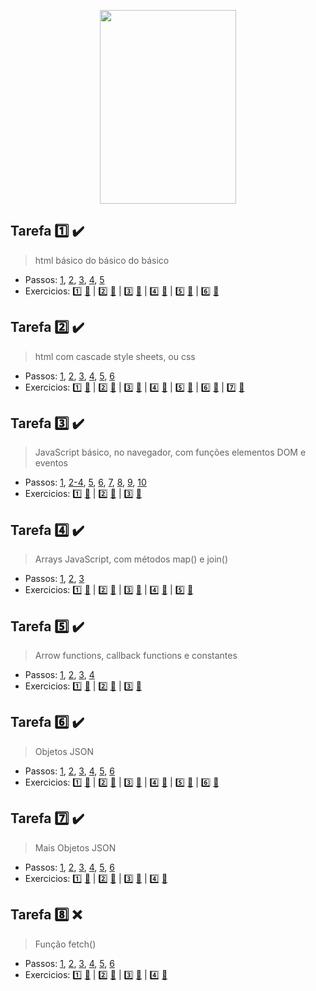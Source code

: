 <p align="center">
  <img width="218" height="310" src="https://i.ibb.co/hL2sH4F/websusu2.png">
</p>


## Tarefa :one: :heavy_check_mark:
> html básico do básico do básico
- Passos: [1](https://github.com/SusuGostoso/PWEB/commit/260636bac16f880e5d60774c113bc97b9d32152e), [2](https://github.com/SusuGostoso/PWEB/commit/f78a5b9756ecc9ba3f2383cedf4e39267da8e490), [3](https://github.com/SusuGostoso/PWEB/commit/0bf4a7d54b12dfc403da00e354a39dc3860006ac), [4](https://github.com/SusuGostoso/PWEB/commit/f932950d9643755d94b34ad307fe4c366e8f15e1), [5](https://github.com/SusuGostoso/PWEB/commit/864f17081ae4058c95914e73d1cdadbc4433eb06)
- Exercicios: [:one:](https://github.com/SusuGostoso/PWEB/commit/fcf4b56a39d7ce0d053c002f123039ddb011690b) [:file_folder:](https://github.com/SusuGostoso/PWEB/blob/main/TAREFAS/TAREFA_1/EXERCICIO_1.html) | [:two:](https://github.com/SusuGostoso/PWEB/commit/0a40b3827dfae69ea754aefba1ce52926fa666d6) [:file_folder:](https://github.com/SusuGostoso/PWEB/blob/main/TAREFAS/TAREFA_1/EXERCICIO_2.html) | [:three:](https://github.com/SusuGostoso/PWEB/commit/de8032b9d32104e8c8278ab1a0233b27db92b7ff) [:file_folder:](https://github.com/SusuGostoso/PWEB/blob/main/TAREFAS/TAREFA_1/EXERCICIO_3.html) | [:four:](https://github.com/SusuGostoso/PWEB/commit/c0a319e2f73574bc9b47700fa1a55a13364fcb25) [:file_folder:](https://github.com/SusuGostoso/PWEB/blob/main/TAREFAS/TAREFA_1/EXERCICIO_4.html) | [:five:](https://github.com/SusuGostoso/PWEB/commit/7555ce26b146da16bf9bec4167f1c9f316643b77) [:file_folder:](https://github.com/SusuGostoso/PWEB/blob/main/TAREFAS/TAREFA_1/EXERCICIO_5.html) | [:six:](https://github.com/SusuGostoso/PWEB/commit/5385d06479e5ea54f880d1348f23bd588bdf8945) [:file_folder:](https://github.com/SusuGostoso/PWEB/blob/main/TAREFAS/TAREFA_1/EXERCICIO_6.html)

## Tarefa :two: :heavy_check_mark:
> html com cascade style sheets, ou css
- Passos: [1](https://github.com/SusuGostoso/PWEB/commit/565c59bfa3f3541eb4cced6fee5744be40c17f9c), [2](https://github.com/SusuGostoso/PWEB/commit/28ed28e00d5c45494754c729518f99703149d79b), [3](https://github.com/SusuGostoso/PWEB/commit/8af95e2287f26ce309ec8e8a7c4bf770dae9887d), [4](https://github.com/SusuGostoso/PWEB/commit/2d46f07b330a97854901ed691f9918bee1c363e3), [5](https://github.com/SusuGostoso/PWEB/commit/0b1374900c4f2bbbc9504f33462b314236dd07d5), [6](https://github.com/SusuGostoso/PWEB/commit/dffb1a54c70f774a97fd90de81700d27dbf2a7bb)
- Exercicios: [:one:](https://github.com/SusuGostoso/PWEB/commit/fa63f7090e61035dd130fbc3cb1a48eeb11effbe) [:file_folder:](https://github.com/SusuGostoso/PWEB/blob/main/TAREFAS/TAREFA_2/EXERCICIO_1) | [:two:](https://github.com/SusuGostoso/PWEB/commit/990fc3050218cfe8d17fd5bf6aa1791729e82935) [:file_folder:](https://github.com/SusuGostoso/PWEB/blob/main/TAREFAS/TAREFA_2/EXERCICIO_2) | [:three:](https://github.com/SusuGostoso/PWEB/commit/e21276137607d9aa6669612c52ffbd8a05be28e3) [:file_folder:](https://github.com/SusuGostoso/PWEB/blob/main/TAREFAS/TAREFA_2/EXERCICIO_3) | [:four:](https://github.com/SusuGostoso/PWEB/commit/aa7d31486e30df32cc5eabe487d1188c0a9fdc0c) [:file_folder:](https://github.com/SusuGostoso/PWEB/blob/main/TAREFAS/TAREFA_2/EXERCICIO_4) | [:five:](https://github.com/SusuGostoso/PWEB/commit/2311119b08b9615e6c903fc884a2bae870e560f6) [:file_folder:](https://github.com/SusuGostoso/PWEB/blob/main/TAREFAS/TAREFA_2/EXERCICIO_5) | [:six:](https://github.com/SusuGostoso/PWEB/commit/556a00272b966255927a630649485173c18121f0) [:file_folder:](https://github.com/SusuGostoso/PWEB/blob/main/TAREFAS/TAREFA_2/EXERCICIO_6)  | [:seven:](https://github.com/SusuGostoso/PWEB/commit/2a0199f21035fdec3c987fe065d072cf9ff9b2f8) [:file_folder:](https://github.com/SusuGostoso/PWEB/blob/main/TAREFAS/TAREFA_2/EXERCICIO_7)

## Tarefa :three: :heavy_check_mark:
> JavaScript básico, no navegador, com funções elementos DOM e eventos

- Passos: [1](https://github.com/SusuGostoso/PWEB/commit/f6ce2f3b96fd9b22993b59532f19810ad94ef434), [2-4](https://github.com/SusuGostoso/PWEB/commit/566ef067e06d602612bea09382ad86e0cf1a9123), [5](https://github.com/SusuGostoso/PWEB/commit/33cb06794d9b063ea872c423d098bb9042c3bfc9), [6](https://github.com/SusuGostoso/PWEB/commit/5ba7a2515b592da0a0d5f75bd9d70e1b1db66e5f), [7](https://github.com/SusuGostoso/PWEB/commit/ac08597463d8bb509233917a60edcb2356f17250), [8](https://github.com/SusuGostoso/PWEB/commit/ddafe4495032612dfd455ead151d6690951d27d1),  [9](https://github.com/SusuGostoso/PWEB/commit/2e89401d65cd5b3729a5f0f0b2087a905346f438),  [10](https://github.com/SusuGostoso/PWEB/commit/361c3049232c586a928ce695d85ea4e781b9ef95)
- Exercicios: [:one:](https://github.com/SusuGostoso/PWEB/commit/def1509bb80c7ac1012f2fd879bb336d5a1e32db) [:file_folder:](https://github.com/SusuGostoso/PWEB/blob/main/TAREFAS/TAREFA_3/EXERCICIO_1.html) | [:two:](https://github.com/SusuGostoso/PWEB/commit/221a1d2f28432dbce81044dce2252976916c6c8f) [:file_folder:](https://github.com/SusuGostoso/PWEB/blob/main/TAREFAS/TAREFA_3/EXERCICIO_2.html) | [:three:](https://github.com/SusuGostoso/PWEB/commit/740ed3d0dcbe4d1661c475204ae3a33384b386a3) [:file_folder:](https://github.com/SusuGostoso/PWEB/blob/main/TAREFAS/TAREFA_3/EXERCICIO_3.html)

## Tarefa :four: :heavy_check_mark:
> Arrays JavaScript, com métodos map() e join() 

- Passos: [1](https://github.com/SusuGostoso/PWEB/commit/8dff4c8a12f7134acdcbddc638a33764f373c54b), [2](https://github.com/SusuGostoso/PWEB/commit/23e75f66f96f05802331b72e04b9a6b521c6ba22), [3](https://github.com/SusuGostoso/PWEB/commit/7188bd5dd175569182044c84a89c90dd64b962e1)
- Exercicios: [:one:](https://github.com/SusuGostoso/PWEB/commit/45d5d375a1030981fbd98dfe008b867f23445d26) [:file_folder:](https://github.com/SusuGostoso/PWEB/blob/main/TAREFAS/TAREFA_4/EXERCICIO_1.html) | [:two:](https://github.com/SusuGostoso/PWEB/commit/654045b542aafbea326a534a48d6dd1ff3a1c8ae) [:file_folder:](https://github.com/SusuGostoso/PWEB/blob/main/TAREFAS/TAREFA_4/EXERCICIO_2.html) | [:three:](https://github.com/SusuGostoso/PWEB/commit/1402cf1bb175863d7ccf19489f4b06c98a07ace4) [:file_folder:](https://github.com/SusuGostoso/PWEB/blob/main/TAREFAS/TAREFA_4/EXERCICIO_3.html) | [:four:](https://github.com/SusuGostoso/PWEB/commit/f65dd7e9bc37abcc8943037411f85bcce098215d) [:file_folder:](https://github.com/SusuGostoso/PWEB/blob/main/TAREFAS/TAREFA_4/EXERCICIO_4.html) | [:five:](https://github.com/SusuGostoso/PWEB/commit/18ec5043221c25297cbc63a8ccce94f9db6a715a) [:file_folder:](https://github.com/SusuGostoso/PWEB/blob/main/TAREFAS/TAREFA_4/EXERCICIO_5.html)

## Tarefa :five: :heavy_check_mark:
> Arrow functions, callback functions e constantes
- Passos: [1](https://github.com/SusuGostoso/PWEB/commit/1cc59c1a09966d3ff50a050c9efe4815ba185b45), [2](https://github.com/SusuGostoso/PWEB/commit/c94ba997d323e46665d5ca5026d2e9ec1ef3378a), [3](https://github.com/SusuGostoso/PWEB/commit/125c86391b2e6f7d7eb36df2192f485a0bc5532f), [4](https://github.com/SusuGostoso/PWEB/commit/b8b18a84029f81a601fe160b16415566c0c7b234)
- Exercicios: [:one:](https://github.com/SusuGostoso/PWEB/commit/9b85d5f37211173e41c93b80f76abbc0042a09c0) [:file_folder:](https://github.com/SusuGostoso/PWEB/blob/main/TAREFAS/TAREFA_5/EXERCICIO_1.html) | [:two:](https://github.com/SusuGostoso/PWEB/commit/10e40b908b3ca4499768448494513ec86ccd6960) [:file_folder:](https://github.com/SusuGostoso/PWEB/blob/main/TAREFAS/TAREFA_5/EXERCICIO_2e3.html) | [:three:](https://github.com/SusuGostoso/PWEB/commit/10e40b908b3ca4499768448494513ec86ccd6960) [:file_folder:](https://github.com/SusuGostoso/PWEB/blob/main/TAREFAS/TAREFA_5/EXERCICIO_2e3.html)

## Tarefa :six: :heavy_check_mark:
> Objetos JSON
- Passos: [1](https://github.com/SusuGostoso/PWEB/commit/9aa2d0f079de4719512a9867a497367fe00a090c), [2](https://github.com/SusuGostoso/PWEB/commit/4e39989ec89835b6c42a9e25eafdb8bbe3467f98), [3](https://github.com/SusuGostoso/PWEB/commit/84a8bc98b5ece18d4e282d95e6c56411d262d058), [4](https://github.com/SusuGostoso/PWEB/commit/8358a24c5057f6ed944ad5e17dbebd70819e67c3), [5](https://github.com/SusuGostoso/PWEB/commit/c39bde7d14c32b749909303693d94294f3b6909c), [6](https://github.com/SusuGostoso/PWEB/commit/620ad7cc310406dbda3a4e3aee30656e43795f5a)
- Exercicios: [:one:](https://github.com/SusuGostoso/PWEB/commit/858f086d52b8605c7466cb0c0a632d3038988860) [:file_folder:](https://github.com/SusuGostoso/PWEB/blob/main/TAREFAS/TAREFA_6/EXERCICIO_1.html) | [:two:](https://github.com/SusuGostoso/PWEB/commit/a9b92b74dc8d9a7199558bc229f628dfd1d7c6dc) [:file_folder:](https://github.com/SusuGostoso/PWEB/blob/main/TAREFAS/TAREFA_6/EXERCICIO_2.html) | [:three:](https://github.com/SusuGostoso/PWEB/commit/6cab499cc37ba8d580686463e1dbb9759b18d43d) [:file_folder:](https://github.com/SusuGostoso/PWEB/blob/main/TAREFAS/TAREFA_6/EXERCICIO_3.html) | [:four:](https://github.com/SusuGostoso/PWEB/commit/38c71472941f92610582c3015687c5496906b288) [:file_folder:](https://github.com/SusuGostoso/PWEB/blob/main/TAREFAS/TAREFA_6/EXERCICIO_4.html) | [:five:](https://github.com/SusuGostoso/PWEB/commit/7b39489d3c6f12428565d4bbac322aee7a2ecd45) [:file_folder:](https://github.com/SusuGostoso/PWEB/blob/main/TAREFAS/TAREFA_6/EXERCICIO_5.html) | [:six:](https://github.com/SusuGostoso/PWEB/commit/d33405d6b0d8f8c5010953f0d87535644e5d0c50) [:file_folder:](https://github.com/SusuGostoso/PWEB/blob/main/TAREFAS/TAREFA_6/EXERCICIO_6.html)

## Tarefa :seven: :heavy_check_mark:
> Mais Objetos JSON
- Passos: [1](https://github.com/SusuGostoso/PWEB/commit/94ca036b8ed6886110f83eb7685fe159ad2f9570), [2](https://github.com/SusuGostoso/PWEB/commit/18128e91779875b58d75971961aa1325224f80b2), [3](https://github.com/SusuGostoso/PWEB/commit/a8d4cf825112084ce41b46f591ad74c5167d3b56), [4](https://github.com/SusuGostoso/PWEB/commit/7adf7366315d2dc01a21f71e505f972b7c6936d0), [5](https://github.com/SusuGostoso/PWEB/commit/e7bc38956d2f97143079190133a190a04871c564), [6](https://github.com/SusuGostoso/PWEB/commit/665e78145eebd3e7db18c2b814420ab7d844fb89)
- Exercicios: [:one:](https://github.com/SusuGostoso/PWEB/commit/012faf1b07139f93ac8cf9d453969375cd2470b5) [:file_folder:](https://github.com/SusuGostoso/PWEB/blob/main/TAREFAS/TAREFA_7/EXERCICIO_1.html) | [:two:](https://github.com/SusuGostoso/PWEB/commit/81f20aeef64c264fe3c57fe35f7331cd3c2aee79) [:file_folder:](https://github.com/SusuGostoso/PWEB/blob/main/TAREFAS/TAREFA_7/EXERCICIO_2.html) | [:three:](https://github.com/SusuGostoso/PWEB/commit/d05a54d9a6426856e0eb719654d0eba19e0e6431) [:file_folder:](https://github.com/SusuGostoso/PWEB/blob/main/TAREFAS/TAREFA_7/EXERCICIO_3.html) | [:four:](https://github.com/SusuGostoso/PWEB/commit/805e6fce69a12c811865a63983369128499e46f0) [:file_folder:](https://github.com/SusuGostoso/PWEB/blob/main/TAREFAS/TAREFA_7/EXERCICIO_4.html)

## Tarefa :eight: :x:
> Função fetch()
- Passos: [1](), [2](), [3](), [4](), [5](), [6]()
- Exercicios: [:one:]() [:file_folder:](https://github.com/SusuGostoso/PWEB/blob/main/TAREFAS/TAREFA_8/EXERCICIO_1.html) | [:two:]() [:file_folder:](https://github.com/SusuGostoso/PWEB/blob/main/TAREFAS/TAREFA_8/EXERCICIO_2.html) | [:three:]() [:file_folder:](https://github.com/SusuGostoso/PWEB/blob/main/TAREFAS/TAREFA_8/EXERCICIO_3.html) | [:four:]() [:file_folder:](https://github.com/SusuGostoso/PWEB/blob/main/TAREFAS/TAREFA_8/EXERCICIO_4)